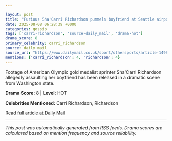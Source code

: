 ```yaml
---

layout: post
title: "Furious Sha'Carri Richardson pummels boyfriend at Seattle airport in shocking security footage from arrest"
date: 2025-08-08 06:28:39 +0000
categories: gossip
tags: ['carri-richardson', 'source-daily_mail', 'drama-hot']
drama_score: 8
primary_celebrity: carri_richardson
source: daily_mail
source_url: "https://www.dailymail.co.uk/sport/othersports/article-14981667/ShaCarri-Richardson-boyfriend-Seattle-airport-arrest.html?ns_mchannel=rss&ito=1490&ns_campaign=1490"
mentions: {'carri_richardson': 4, 'richardson': 4}
---
```



Footage of American Olympic gold medalist sprinter Sha'Carri Richardson allegedly assaulting her boyfriend has been released in a dramatic scene from Washington state.

**Drama Score:** 8 | **Level:** HOT

**Celebrities Mentioned:** Carri Richardson, Richardson

[Read full article at Daily Mail](https://www.dailymail.co.uk/sport/othersports/article-14981667/ShaCarri-Richardson-boyfriend-Seattle-airport-arrest.html?ns_mchannel=rss&ito=1490&ns_campaign=1490)

---


*This post was automatically generated from RSS feeds. Drama scores are calculated based on mention frequency and source reliability.*
